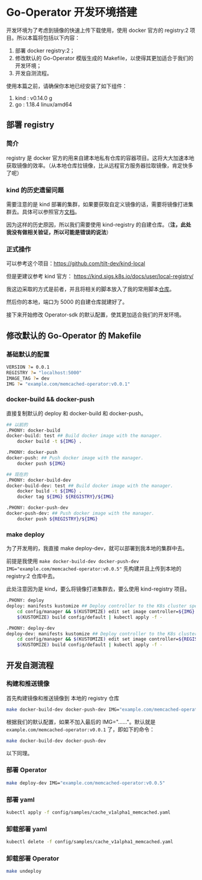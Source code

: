 # Go-Operator 开发环境搭建

开发环境为了考虑到镜像的快速上传下载使用，使用 docker 官方的 registry:2 项目。所以本篇将包括以下内容：

1. 部署 docker registry:2；
2. 修改默认的 Go-Operator 模版生成的 Makefile，以使得其更加适合于我们的开发环境；
3. 开发自测流程。

使用本篇之前，请确保你本地已经安装了如下组件：

1. kind	: v0.14.0 g
2. go       : 1.18.4 linux/amd64

## 部署 registry

### 简介

registry 是 docker 官方的用来自建本地私有仓库的容器项目。这将大大加速本地获取镜像的效率。（从本地仓库拉镜像，比从远程官方服务器拉取镜像，肯定快多了呢）

### kind 的历史遗留问题

需要注意的是 kind 部署的集群，如果要获取自定义镜像的话，需要将镜像打进集群去。具体可以参照官方[文档](https://kind.sigs.k8s.io/docs/user/quick-start/#loading-an-image-into-your-cluster)。

因为这样的历史原因，所以我们需要使用 kind-registry 的自建仓库。（**注，此处我没有做相关验证，所以可能是错误的说法**）

### 正式操作

可以参考这个项目：https://github.com/tilt-dev/kind-local

但是更建议参考 kind 官方： https://kind.sigs.k8s.io/docs/user/local-registry/

我这边采取的方式是前者，并且将相关的脚本放入了我的常用脚本[仓库](https://github.com/Chever-John/common_bash/tree/master/kind-registry)。

然后你的本地，端口为 5000 的自建仓库就建好了。

接下来开始修改 Operator-sdk 的默认配置，使其更加适合我们的开发环境。

## 修改默认的 Go-Operator 的 Makefile

### 基础默认的配置

```bash
VERSION ?= 0.0.1
REGISTRY ?= "localhost:5000"
IMAGE_TAG ?= dev
IMG ?= "example.com/memcached-operator:v0.0.1"
```

### docker-build && docker-push

直接复制默认的 deploy 和 docker-build 和 docker-push。

```bash
## 以前的
.PHONY: docker-build
docker-build: test ## Build docker image with the manager.
	docker build -t ${IMG} .

.PHONY: docker-push
docker-push: ## Push docker image with the manager.
	docker push ${IMG}

## 现在的
.PHONY: docker-build-dev
docker-build-dev: test ## Build docker image with the manager.
	docker build -t ${IMG} .
	docker tag ${IMG} ${REGISTRY}/${IMG}

.PHONY: docker-push-dev
docker-push-dev: ## Push docker image with the manager.
	docker push ${REGISTRY}/${IMG}

```

### make deploy

为了开发用的，我直接 make deploy-dev，就可以部署到我本地的集群中去。

前提是我使用 `make docker-build-dev docker-push-dev IMG="example.com/memcached-operator:v0.0.5"` 先构建并且上传到本地的 registry:2 仓库中去。

此处注意因为是 kind，要么将镜像打进集群去，要么使用 kind-registry 项目。

```bash
.PHONY: deploy
deploy: manifests kustomize ## Deploy controller to the K8s cluster specified in ~/.kube/config.
	cd config/manager && $(KUSTOMIZE) edit set image controller=${IMG}
	$(KUSTOMIZE) build config/default | kubectl apply -f -

.PHONY: deploy-dev
deploy-dev: manifests kustomize ## Deploy controller to the K8s cluster specified in ~/.kube/config.
	cd config/manager && $(KUSTOMIZE) edit set image controller=${REGISTRY}/${IMG}
	$(KUSTOMIZE) build config/default | kubectl apply -f -
```

## 开发自测流程

### 构建和推送镜像

首先构建镜像和推送镜像到 本地的 registry 仓库

```bash
make docker-build-dev docker-push-dev IMG="example.com/memcached-operator:v0.0.5"
```

根据我们的默认配置，如果不加入最后的 IMG="......"。默认就是 `example.com/memcached-operator:v0.0.1` 了，即如下的命令：

```bash
make docker-build-dev docker-push-dev
```

以下同理。

### 部署 Operator

```bash
make deploy-dev IMG="example.com/memcached-operator:v0.0.5"
```

### 部署 yaml

```bash
kubectl apply -f config/samples/cache_v1alpha1_memcached.yaml
```

### 卸载部署 yaml

```bash
kubectl delete -f config/samples/cache_v1alpha1_memcached.yaml
```

### 卸载部署 Operator

```bash
make undeploy
```

